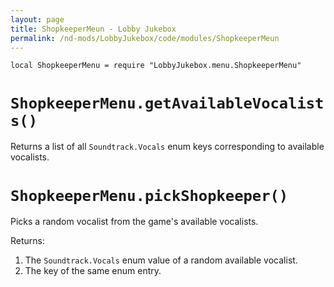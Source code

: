 ```yaml
---
layout: page
title: ShopkeeperMeun - Lobby Jukebox
permalink: /nd-mods/LobbyJukebox/code/modules/ShopkeeperMeun
---
```


`local ShopkeeperMenu = require "LobbyJukebox.menu.ShopkeeperMenu"`

# `ShopkeeperMenu.getAvailableVocalists()`
Returns a list of all `Soundtrack.Vocals` enum keys corresponding to available vocalists.

# `ShopkeeperMenu.pickShopkeeper()`
Picks a random vocalist from the game's available vocalists.

Returns:
1. The `Soundtrack.Vocals` enum value of a random available vocalist.
2. The key of the same enum entry.
